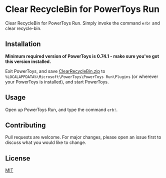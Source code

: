 # Clear RecycleBin for PowerToys Run

Clear RecycleBin for PowerToys Run. Simply invoke the command `erb!` and clear recycle-bin.


## Installation

**Minimum required version of PowerToys is 0.74.1 - make sure you've got this version installed.**

Exit PowerToys, and save [ClearRecycleBin.zip](https://github.com/wushilong/ClearRecycleBin/releases/download/0.1.0/ClearRecycleBin.zip) to `%LOCALAPPDATA%\Microsoft\PowerToys\PowerToys Run\Plugins` (or wherever your PowerToys is installed), and start PowerToys.



## Usage

Open up PowerToys Run, and type the command `erb!`.

## Contributing

Pull requests are welcome. For major changes, please open an issue first to discuss what you would like to change.

## License

[MIT](https://choosealicense.com/licenses/mit/)